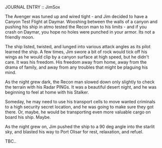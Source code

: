 JOURNAL ENTRY :: JimSox

The Avenger was tuned up and wired tight - and Jim decided to have a Canyon Test Flight at Daymar.  Wooshing between the walls of a canyon and pushing his ship in atmo tested the Recon man to his limits - and if you crash on Daymar, you hope no holes were punched in your armor. Its not a friendly moon.

The ship listed, twisted, and lunged into various attack angles as its pilot learned the ship.  A few times, Jim swore a bit of rock would tick off his wings as he would clip by a canyon surface at high speed, but he didn't care. It was his freedom. His freedom away from home, away from the drama of family, and away from any troubles that might be plaguing his mind.

As the night grew dark, the Recon man slowed down only slightly to check the terrain with his Radar PINGs.  It was a beautiful desert night, and he was beginning to feel at home with his Stalker.

Someday, he may need to use his transport cells to move wanted criminals to a high security secret location, and he was going to make sure they got there.   Or, maybe, he would be transporting even more valuable cargo on board his ship. Maybe.

As the night grew on, Jim pushed the ship to a 90 deg angle into the starlit sky, and blasted his way to Port Olisar for rest, relaxation, and refuel.

TBC..